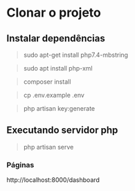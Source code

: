 # Clonar o projeto
## Instalar dependências

>sudo apt-get install php7.4-mbstring

>sudo apt install php-xml

> composer install

> cp .env.example .env

> php artisan key:generate

## Executando servidor php
>php artisan serve

### Páginas
http://localhost:8000/dashboard
